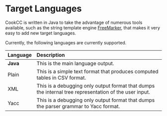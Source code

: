 # Target Languages #

CookCC is written in Java to take the advantage of numerous tools available, such as the string template engine [FreeMarker](http://freemarker.org/), that makes it very easy to add new target languages.

Currently, the following languages are currently supported.

| **Language** | **Description** |
|:-------------|:----------------|
| **Java** | This is the main language output. |
| Plain | This is a simple text format that produces computed tables in CSV format. |
| XML | This is a debugging only output format that dumps the internal tree representation of the user input. |
| Yacc | This is a debugging only output format that dumps the parser grammar to Yacc format. |